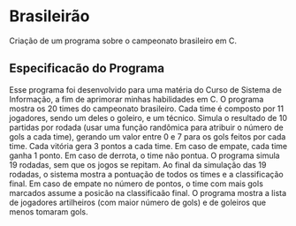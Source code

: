 # Brasileirão
Criação de um programa sobre o campeonato brasileiro em C.

## Especificacão do Programa

Esse programa foi desenvolvido para uma matéria do Curso de Sistema de Informação, a fim de aprimorar minhas habilidades em C.
O programa mostra os 20 times do campeonato brasileiro. Cada time é composto por 11 jogadores, sendo um deles o goleiro, e um técnico.
Simula o resultado de 10 partidas por rodada (usar uma função randômica para atribuir o número de gols a cada time), gerando um valor entre 0 e 7 para os gols feitos por cada time.
Cada vitória gera 3 pontos a cada time. Em caso de empate, cada time ganha 1 ponto. Em caso de derrota, o time não pontua.
O programa simula 19 rodadas, sem que os jogos se repitam. Ao final da simulação das 19 rodadas, o sistema mostra a pontuação de todos os times e a classificação final. Em caso de empate no número de pontos, o time com mais gols marcados assume a posicão na classificaão final.
O programa mostra a lista de jogadores artilheiros (com maior número de gols) e de goleiros que menos tomaram gols.
